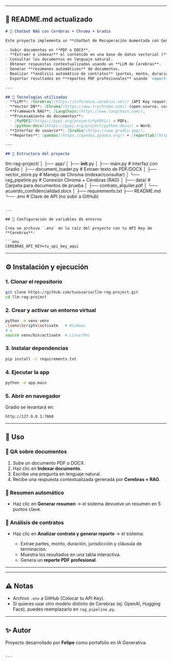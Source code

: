 
---

## 📄 README.md actualizado

```markdown
# 📑 Chatbot RAG con Cerebras + Chroma + Gradio

Este proyecto implementa un **chatbot de Recuperación Aumentada con Generación (RAG)** que permite:

- Subir documentos en **PDF o DOCX**.
- **Extraer e indexar** el contenido en una base de datos vectorial (**Chroma**).
- Consultar los documentos en lenguaje natural.
- Obtener respuestas contextualizadas usando un **LLM de Cerebras**.
- Generar **resúmenes automáticos** de documentos.
- Realizar **análisis automático de contratos** (partes, monto, duración, jurisdicción, cláusula de terminación).
- Exportar resultados en **reportes PDF profesionales** usando `reportlab`.

---

## 🚀 Tecnologías utilizadas
- **LLM**: [Cerebras](https://inference.cerebras.net/) (API Key requerida).
- **Vector DB**: [Chroma](https://www.trychroma.com/) (open-source, corre localmente).
- **Framework RAG**: [LangChain](https://www.langchain.com/).
- **Procesamiento de documentos**: 
  - [PyPDF2](https://pypi.org/project/PyPDF2/) → PDFs.
  - [python-docx](https://pypi.org/project/python-docx/) → Word.
- **Interfaz de usuario**: [Gradio](https://www.gradio.app/).
- **Reportes**: [pandas](https://pandas.pydata.org/) + [reportlab](https://www.reportlab.com/).

---

## 📂 Estructura del proyecto

```

llm-rag-project/
│
├── app/
│   ├── **init**.py
│   ├── main.py              # Interfaz con Gradio
│   ├── document_loader.py   # Extraer texto de PDF/DOCX
│   ├── vector_store.py      # Manejo de Chroma (indexar/consultar)
│   └── rag_pipeline.py      # Conexión Chroma + Cerebras (RAG)
│
├── data/                    # Carpeta para documentos de prueba
│   ├── contrato_alquiler.pdf
│   └── acuerdo_confidencialidad.docx
│
├── requirements.txt
├── README.md
└── .env                     # Clave de API (no subir a GitHub)

````

---

## 🔑 Configuración de variables de entorno

Crea un archivo `.env` en la raíz del proyecto con tu API Key de **Cerebras**:

```env
CEREBRAS_API_KEY=tu_api_key_aqui
````

---

## ⚙️ Instalación y ejecución

### 1. Clonar el repositorio

```bash
git clone https://github.com/tuusuario/llm-rag-project.git
cd llm-rag-project
```

### 2. Crear y activar un entorno virtual

```bash
python -m venv venv
.\venv\Scripts\activate   # Windows
# o
source venv/bin/activate  # Linux/Mac
```

### 3. Instalar dependencias

```bash
pip install -r requirements.txt
```

### 4. Ejecutar la app

```bash
python -m app.main
```

### 5. Abrir en navegador

Gradio se levantará en:

```
http://127.0.0.1:7860
```

---

## 🧪 Uso

### 🔹 QA sobre documentos

1. Sube un documento PDF o DOCX.
2. Haz clic en **Indexar documento**.
3. Escribe una pregunta en lenguaje natural.
4. Recibe una respuesta contextualizada generada por **Cerebras + RAG**.

### 🔹 Resumen automático

* Haz clic en **Generar resumen** → el sistema devuelve un resumen en 5 puntos clave.

### 🔹 Análisis de contratos

* Haz clic en **Analizar contrato y generar reporte** → el sistema:

  * Extrae partes, monto, duración, jurisdicción y cláusula de terminación.
  * Muestra los resultados en una tabla interactiva.
  * Genera un **reporte PDF profesional**.

---


---

## ⚠️ Notas

* Archivo `.env` a GitHub (Colocar tu API Key).
* Si quieres usar otro modelo distinto de Cerebras (ej: OpenAI, Hugging Face), puedes reemplazarlo en `rag_pipeline.py`.

---

## ✨ Autor

Proyecto desarrollado por **Felipe** como portafolio en IA Generativa.

```

---


